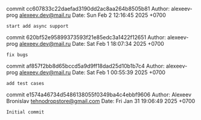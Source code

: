 commit cc607833c22daefad3190dd2ac8aa264b8505b81
Author: alexeev-prog <alexeev.dev@mail.ru>
Date:   Sun Feb 2 12:16:45 2025 +0700

    start add async support

commit 620bf52e95899373593f21e85edc3a1422f12651
Author: alexeev-prog <alexeev.dev@mail.ru>
Date:   Sat Feb 1 18:07:34 2025 +0700

    fix bugs

commit af857f2bb8d65bccd5a9d9ff18dad25d10b1b7c4
Author: alexeev-prog <alexeev.dev@mail.ru>
Date:   Sat Feb 1 00:55:39 2025 +0700

    add test cases

commit e1574a46734d5486138055f0349ba4c4ebbf9606
Author: Alexeev Bronislav <tehnodropstore@gmail.com>
Date:   Fri Jan 31 19:06:49 2025 +0700

    Initial commit
